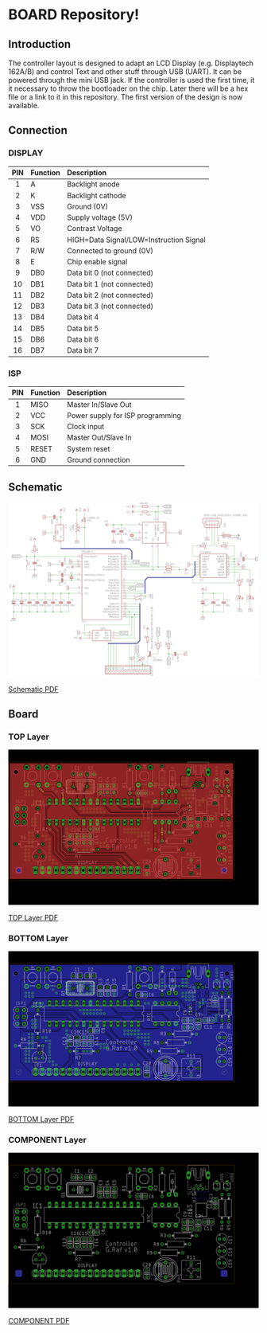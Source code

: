 # BOARD Repository!

## Introduction

The controller layout is designed to adapt an LCD Display (e.g. Displaytech 162A/B) and control Text and other stuff through USB (UART). It can be powered through the mini USB jack. If the controller is used the first time, it it necessary to throw the bootloader on the chip. Later there will be a hex file or a link to it in this repository. The first version of the design is now available.

## Connection

### DISPLAY

| PIN | Function | Description                              |
|:---:|:---------|:-----------------------------------------|
| 1   | A        | Backlight anode                          |
| 2   | K        | Backlight cathode                        |
| 3   | VSS      | Ground (0V)                              |
| 4   | VDD      | Supply voltage (5V)                      |
| 5   | VO       | Contrast Voltage                         |
| 6   | RS       | HIGH=Data Signal/LOW=Instruction Signal  | 
| 7   | R/W      | Connected to ground (0V)                 |
| 8   | E        | Chip enable signal                       |
| 9   | DB0      | Data bit 0 (not connected)               |
| 10  | DB1      | Data bit 1 (not connected)               |
| 11  | DB2      | Data bit 2 (not connected)               |
| 12  | DB3      | Data bit 3 (not connected)               |
| 13  | DB4      | Data bit 4                               |
| 14  | DB5      | Data bit 5                               |
| 15  | DB6      | Data bit 6                               |
| 16  | DB7      | Data bit 7                               |

### ISP

| PIN | Function | Description                              |
|:---:|:---------|:-----------------------------------------|
| 1   | MISO     | Master In/Slave Out                      |
| 2   | VCC      | Power supply for ISP programming         |
| 3   | SCK      | Clock input                              |
| 4   | MOSI     | Master Out/Slave In                      |
| 5   | RESET    | System reset                             |
| 6   | GND      | Ground connection                        |

## Schematic

![Schematic Description](https://raw.githubusercontent.com/sunriax/board/master/controller/doc/controller_SCH.png "Schematic Description")

[Schematic PDF](https://raw.githubusercontent.com/sunriax/board/master/controller/doc/controller_SCH.pdf)

## Board

### TOP Layer

![TOP Layer Description](https://raw.githubusercontent.com/sunriax/board/master/controller/doc/controller_TOP.png "TOP Layer Description")

[TOP Layer PDF](https://raw.githubusercontent.com/sunriax/board/master/controller/doc/controller_TOP.pdf)

### BOTTOM Layer

![BOTTOM Layer Description](https://raw.githubusercontent.com/sunriax/board/master/controller/doc/controller_BOT.png "BOTTOM Layer Description")

[BOTTOM Layer PDF](https://raw.githubusercontent.com/sunriax/board/master/controller/doc/controller_BOT.pdf)

### COMPONENT Layer

![COMPONENT Layer Description](https://raw.githubusercontent.com/sunriax/board/master/controller/doc/controller_COM.png "COMPONENT Layer Description")

[COMPONENT PDF](https://raw.githubusercontent.com/sunriax/board/master/controller/doc/controller_COM.pdf)
